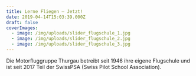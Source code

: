 ```yaml
---
title: Lerne Fliegen – Jetzt!
date: 2019-04-14T15:03:39.000Z
draft: false
coverImages:
  - image: /img/uploads/slider_flugschule_1.jpg
  - image: /img/uploads/slider_flugschule_2.jpg
  - image: /img/uploads/slider_flugschule_3.jpg
---
```

Die Motorfluggruppe Thurgau betreibt seit 1946 ihre eigene Flugschule und ist seit 2017 Teil der SwissPSA (Swiss Pilot School Association).

